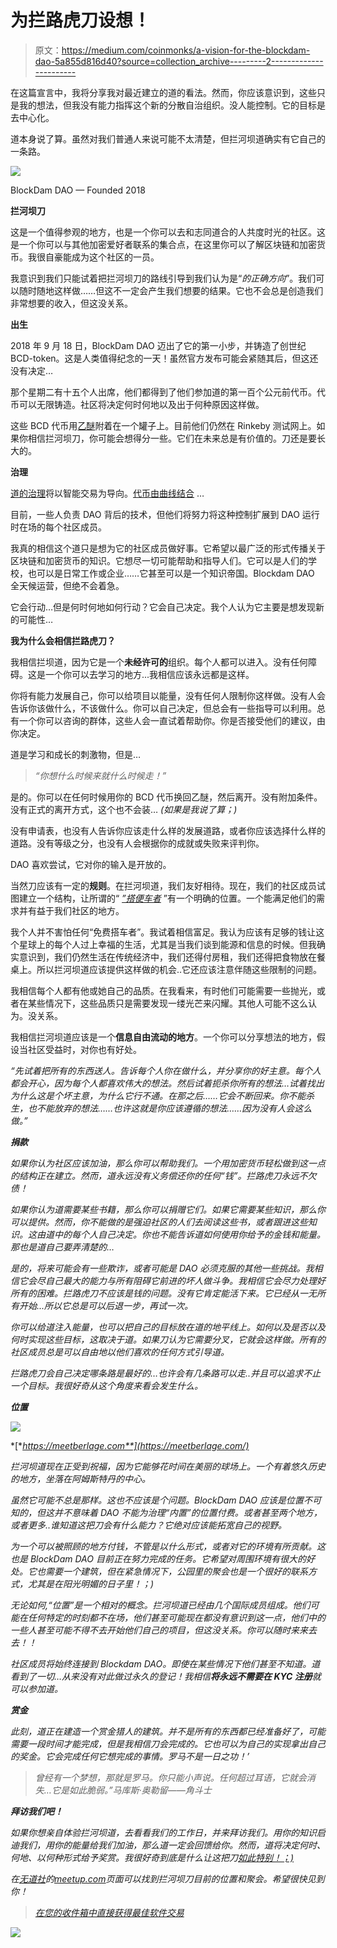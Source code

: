 # 为拦路虎刀设想！

> 原文：<https://medium.com/coinmonks/a-vision-for-the-blockdam-dao-5a855d816d40?source=collection_archive---------2----------------------->

在这篇宣言中，我将分享我对最近建立的道的看法。然而，你应该意识到，这些只是我的想法，但我没有能力指挥这个新的分散自治组织。没人能控制。它的目标是去中心化。

道本身说了算。虽然对我们普通人来说可能不太清楚，但拦河坝道确实有它自己的一条路。

![](img/81c96cc73f0ba97fa44b808c2154d799.png)

BlockDam DAO — Founded 2018

**拦河坝刀**

这是一个值得参观的地方，也是一个你可以去和志同道合的人共度时光的社区。这是一个你可以与其他加密爱好者联系的集合点，在这里你可以了解区块链和加密货币。我很自豪能成为这个社区的一员。

我意识到我们只能试着把拦河坝刀的路线引导到我们认为是“*的正确方向*”。我们可以随时随地这样做……但这不一定会产生我们想要的结果。它也不会总是创造我们非常想要的收入，但这没关系。

**出生**

2018 年 9 月 18 日，BlockDam DAO 迈出了它的第一小步，并铸造了创世纪 BCD-token。这是人类值得纪念的一天！虽然官方发布可能会紧随其后，但这还没有决定…

那个星期二有十五个人出席，他们都得到了他们参加道的第一百个公元前代币。代币可以无限铸造。社区将决定何时何地以及出于何种原因这样做。

这些 BCD 代币用[乙醚](https://ethereum.org)附着在一个罐子上。目前他们仍然在 Rinkeby 测试网上。如果你相信拦河坝刀，你可能会想得分一些。它们在未来总是有价值的。刀还是要长大的。

**治理**

[道的治理](https://gitpitch.com/Eknir/Suber-DAO/master)将以智能交易为导向。[代币由曲线结合](http://khana.io/) …

目前，一些人负责 DAO 背后的技术，但他们将努力将这种控制扩展到 DAO 运行时在场的每个社区成员。

我真的相信这个道只是想为它的社区成员做好事。它希望以最广泛的形式传播关于区块链和加密货币的知识。它想尽一切可能帮助和指导人们。它可以是人们的学校，也可以是日常工作或企业……它甚至可以是一个知识帝国。Blockdam DAO 全天候运营，但绝不会着急。

它会行动…但是何时何地如何行动？它会自己决定。我个人认为它主要是想发现新的可能性…

**我为什么会相信拦路虎刀？**

我相信拦坝道，因为它是一个**未经许可的**组织。每个人都可以进入。没有任何障碍。这是一个你可以去学习的地方...我相信应该永远都是这样。

你将有能力发展自己，你可以给项目以能量，没有任何人限制你这样做。没有人会告诉你该做什么，不该做什么。你可以自己决定，但总会有一些指导可以利用。总有一个你可以咨询的群体，这些人会一直试着帮助你。你是否接受他们的建议，由你决定。

道是学习和成长的刺激物，但是…

> *“你想什么时候来就什么时候走！”*

是的。你可以在任何时候用你的 BCD 代币换回乙醚，然后离开。没有附加条件。没有正式的离开方式，这个也不会装… *(如果是我说了算；)*

没有申请表，也没有人告诉你应该走什么样的发展道路，或者你应该选择什么样的道路。没有等级之分，也没有人会根据你的成就或失败来评判你。

DAO 喜欢尝试，它对你的输入是开放的。

当然刀应该有一定的**规则**。在拦河坝道，我们友好相待。现在，我们的社区成员试图建立一个结构，让所谓的“ [*”搭便车者*](https://en.wikipedia.org/wiki/Free-rider_problem) ”有一个明确的位置。一个能满足他们的需求并有益于我们社区的地方。

我个人并不害怕任何“免费搭车者”。我试着相信富足。我认为应该有足够的钱让这个星球上的每个人过上幸福的生活，尤其是当我们谈到能源和信息的时候。但我确实意识到，我们仍然生活在传统经济中，我们还得付房租，我们还得把食物放在餐桌上。所以拦河坝道应该提供这样做的机会..它还应该注意伴随这些限制的问题。

我相信每个人都有他或她自己的品质。在我看来，有时他们可能需要一些抛光，或者在某些情况下，这些品质只是需要发现一缕光芒来闪耀。其他人可能不这么认为。没关系。

我相信拦河坝道应该是一个**信息自由流动的地方**。一个你可以分享想法的地方，假设当社区受益时，对你也有好处。

*“先试着把所有的东西送人。告诉每个人你在做什么，并分享你的好主意。每个人都会开心，因为每个人都喜欢伟大的想法。然后试着扼杀你所有的想法…试着找出为什么这是个坏主意，为什么它行不通。在那之后……它会不断回来。你不能杀生，也不能放弃的想法……也许这就是你应该遵循的想法……因为没有人会这么做。”*[](https://tim.blog/2014/08/29/kevin-kelly/)

***捐款***

*如果你认为社区应该加油，那么你可以帮助我们。一个用加密货币轻松做到这一点的结构正在建立。然而，道永远没有义务偿还你的任何“钱”。拦路虎刀永远不欠债！*

*如果你认为道需要某些书籍，那么你可以捐赠它们。如果它需要某些知识，那么你可以提供。然而，你不能做的是强迫社区的人们去阅读这些书，或者跟进这些知识。这由道中的每个人自己决定。你也不能告诉道如何使用你给予的金钱和能量。那也是道自己要弄清楚的…*

*是的，将来可能会有一些欺诈，或者可能是 DAO 必须克服的其他一些挑战。我相信它会尽自己最大的能力与所有阻碍它前进的坏人做斗争。我相信它会尽力处理好所有的困难。拦路虎刀不应该是钱的问题。没有它肯定能活下来。它已经从一无所有开始...所以它总是可以后退一步，再试一次。*

*你可以给道注入能量，也可以把自己的目标放在道的地平线上。如何以及是否以及何时实现这些目标，这取决于道。如果刀认为它需要分叉，它就会这样做。所有的社区成员总是可以自由地以他们喜欢的任何方式引导道。*

*拦路虎刀会自己决定哪条路是最好的…也许会有几条路可以走..并且可以追求不止一个目标。我很好奇从这个角度来看会发生什么。*

***位置***

*![](img/d77064b91f01e40ec4976c8a1ba014fd.png)*

*[**https://meetberlage.com**](https://meetberlage.com/)*

*拦河坝道现在正受到祝福，因为它能够花时间在美丽的球场上。一个有着悠久历史的地方，坐落在阿姆斯特丹的中心。*

*虽然它可能不总是那样。这也不应该是个问题。BlockDam DAO 应该是位置不可知的，但这并不意味着 DAO 不能为治理“内置”的位置付费。或者甚至两个地方，或者更多..谁知道这把刀会有什么能力？它绝对应该能拓宽自己的视野。*

*为一个可以被照顾的地方付钱，不管是以什么形式，或者对它的环境有所贡献。这也是 BlockDam DAO 目前正在努力完成的任务。它希望对周围环境有很大的好处。它也需要一个建筑，但在紧急情况下，公园里的聚会也是一个很好的联系方式，尤其是在阳光明媚的日子里！；)*

*无论如何,“位置”是一个相对的概念。拦河坝道已经由几个国际成员组成。他们可能在任何特定的时刻都不在场，他们甚至可能现在都没有意识到这一点，他们中的一些人甚至可能不得不去开始他们自己的项目，但这没关系。你可以随时来来去去！！*

*社区成员将始终连接到 Blockdam DAO。即使在某些情况下他们甚至不知道。道看到了一切…从来没有对此做过永久的登记！我相信**将永远不需要在 KYC 注册**就可以参加道。*

***赏金***

*此刻，道正在建造一个赏金猎人的建筑。并不是所有的东西都已经准备好了，可能需要一段时间才能完成，但是我相信刀会完成的。它也可以为自己的实现拿出自己的奖金。它会完成任何它想完成的事情。罗马不是一日之功！’*

> *曾经有一个梦想，那就是罗马。你只能小声说。任何超过耳语，它就会消失…它是如此脆弱。”马库斯·奥勒留——角斗士*

***拜访我们吧！***

*如果你想亲自体验拦河坝道，去看看我们的工作日，并来拜访我们。用你的知识启迪我们，用你的能量给我们加油，那么道一定会回馈给你。然而，道将决定何时、何地、以何种形式给予奖赏。我很好奇到底是什么让这把刀[如此特别！；)](https://twitter.com/BlockdamM)*

*在[无道社](http://www.meetup.com/nl-NL/Permissionless-Society/)的[meetup.com](http://meetup.com/)页面可以找到拦河坝刀目前的位置和聚会。希望很快见到你！*

> *[在您的收件箱中直接获得最佳软件交易](https://coincodecap.com/?utm_source=coinmonks)*

*[![](img/7c0b3dfdcbfea594cc0ae7d4f9bf6fcb.png)](https://coincodecap.com/?utm_source=coinmonks)*
